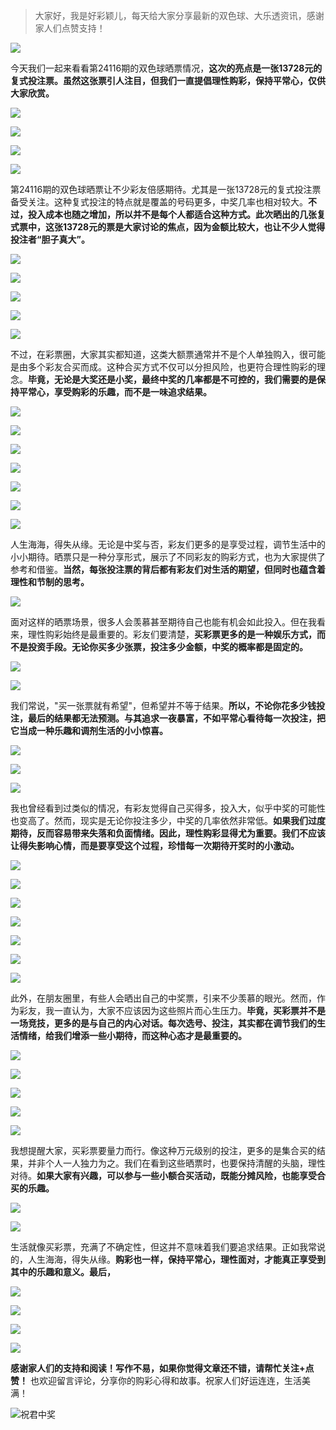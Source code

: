 > 大家好，我是好彩颖儿，每天给大家分享最新的双色球、大乐透资讯，感谢家人们点赞支持！

![](https://cdn.jsdelivr.net/gh/wangwenjie1314/PicCDN/2024-7-11/1720660897499-image.png)


今天我们一起来看看第24116期的双色球晒票情况，**这次的亮点是一张13728元的复式投注票。虽然这张票引人注目，但我们一直提倡理性购彩，保持平常心，仅供大家欣赏。**


![](https://cdn.jsdelivr.net/gh/wangwenjie1314/PicCDN/2024-10-10/1728542600413-image.png)


![](https://cdn.jsdelivr.net/gh/wangwenjie1314/PicCDN/2024-10-10/1728543108594-image.png)


![](https://cdn.jsdelivr.net/gh/wangwenjie1314/PicCDN/2024-10-10/1728543169564-image.png)


![](https://cdn.jsdelivr.net/gh/wangwenjie1314/PicCDN/2024-10-10/1728543280940-image.png)



第24116期的双色球晒票让不少彩友倍感期待。尤其是一张13728元的复式投注票备受关注。这种复式投注的特点就是覆盖的号码更多，中奖几率也相对较大。**不过，投入成本也随之增加，所以并不是每个人都适合这种方式。此次晒出的几张复式票中，这张13728元的票是大家讨论的焦点，因为金额比较大，也让不少人觉得投注者“胆子真大”。**


![](https://cdn.jsdelivr.net/gh/wangwenjie1314/PicCDN/2024-10-10/1728542644495-image.png)

![](https://cdn.jsdelivr.net/gh/wangwenjie1314/PicCDN/2024-10-10/1728542985799-image.png)


![](https://cdn.jsdelivr.net/gh/wangwenjie1314/PicCDN/2024-10-10/1728543031915-image.png)


![](https://cdn.jsdelivr.net/gh/wangwenjie1314/PicCDN/2024-10-10/1728543065559-image.png)

![](https://cdn.jsdelivr.net/gh/wangwenjie1314/PicCDN/2024-10-10/1728543059611-image.png)


不过，在彩票圈，大家其实都知道，这类大额票通常并不是个人单独购入，很可能是由多个彩友合买而成。这种合买方式不仅可以分担风险，也更符合理性购彩的理念。**毕竟，无论是大奖还是小奖，最终中奖的几率都是不可控的，我们需要的是保持平常心，享受购彩的乐趣，而不是一味追求结果。**


![](https://cdn.jsdelivr.net/gh/wangwenjie1314/PicCDN/2024-10-10/1728543213441-image.png)


![](https://cdn.jsdelivr.net/gh/wangwenjie1314/PicCDN/2024-10-10/1728543047490-image.png)

![](https://cdn.jsdelivr.net/gh/wangwenjie1314/PicCDN/2024-10-10/1728543080154-image.png)

![](https://cdn.jsdelivr.net/gh/wangwenjie1314/PicCDN/2024-10-10/1728543072157-image.png)

![](https://cdn.jsdelivr.net/gh/wangwenjie1314/PicCDN/2024-10-10/1728543087910-image.png)


![](https://cdn.jsdelivr.net/gh/wangwenjie1314/PicCDN/2024-10-10/1728542673755-image.png)


![](https://cdn.jsdelivr.net/gh/wangwenjie1314/PicCDN/2024-10-10/1728543193413-image.png)


人生海海，得失从缘。无论是中奖与否，彩友们更多的是享受过程，调节生活中的小小期待。晒票只是一种分享形式，展示了不同彩友的购彩方式，也为大家提供了参考和借鉴。**当然，每张投注票的背后都有彩友们对生活的期望，但同时也蕴含着理性和节制的思考。**


![](https://cdn.jsdelivr.net/gh/wangwenjie1314/PicCDN/2024-10-10/1728542692587-image.png)

面对这样的晒票场景，很多人会羡慕甚至期待自己也能有机会如此投入。但在我看来，理性购彩始终是最重要的。彩友们要清楚，**买彩票更多的是一种娱乐方式，而不是投资手段。无论你买多少张票，投注多少金额，中奖的概率都是固定的。**


![](https://cdn.jsdelivr.net/gh/wangwenjie1314/PicCDN/2024-10-10/1728542705677-image.png)

![](https://cdn.jsdelivr.net/gh/wangwenjie1314/PicCDN/2024-10-10/1728542702036-image.png)


我们常说，"买一张票就有希望"，但希望并不等于结果。**所以，不论你花多少钱投注，最后的结果都无法预测。与其追求一夜暴富，不如平常心看待每一次投注，把它当成一种乐趣和调剂生活的小小惊喜。**

![](https://cdn.jsdelivr.net/gh/wangwenjie1314/PicCDN/2024-10-10/1728542729834-image.png)


![](https://cdn.jsdelivr.net/gh/wangwenjie1314/PicCDN/2024-10-10/1728542715029-image.png)


![](https://cdn.jsdelivr.net/gh/wangwenjie1314/PicCDN/2024-10-10/1728542806974-image.png)


我也曾经看到过类似的情况，有彩友觉得自己买得多，投入大，似乎中奖的可能性也变高了。然而，现实是无论你投注多少，中奖的几率依然非常低。**如果我们过度期待，反而容易带来失落和负面情绪。因此，理性购彩显得尤为重要。我们不应该让得失影响心情，而是要享受这个过程，珍惜每一次期待开奖时的小激动。**


![](https://cdn.jsdelivr.net/gh/wangwenjie1314/PicCDN/2024-10-10/1728542725193-image.png)

![](https://cdn.jsdelivr.net/gh/wangwenjie1314/PicCDN/2024-10-10/1728542721499-image.png)

![](https://cdn.jsdelivr.net/gh/wangwenjie1314/PicCDN/2024-10-10/1728542753208-image.png)

![](https://cdn.jsdelivr.net/gh/wangwenjie1314/PicCDN/2024-10-10/1728542791808-image.png)

![](https://cdn.jsdelivr.net/gh/wangwenjie1314/PicCDN/2024-10-10/1728542797318-image.png)

![](https://cdn.jsdelivr.net/gh/wangwenjie1314/PicCDN/2024-10-10/1728542802051-image.png)


![](https://cdn.jsdelivr.net/gh/wangwenjie1314/PicCDN/2024-10-10/1728542812563-image.png)

此外，在朋友圈里，有些人会晒出自己的中奖票，引来不少羡慕的眼光。然而，作为彩友，我一直认为，大家不应该因为这些照片而心生压力。**毕竟，买彩票并不是一场竞技，更多的是与自己的内心对话。每次选号、投注，其实都在调节我们的生活情绪，给我们增添一些小期待，而这种心态才是最重要的。**


![](https://cdn.jsdelivr.net/gh/wangwenjie1314/PicCDN/2024-10-10/1728542759929-image.png)

![](https://cdn.jsdelivr.net/gh/wangwenjie1314/PicCDN/2024-10-10/1728542661726-image.png)



![](https://cdn.jsdelivr.net/gh/wangwenjie1314/PicCDN/2024-10-10/1728542740216-image.png)


![](https://cdn.jsdelivr.net/gh/wangwenjie1314/PicCDN/2024-10-10/1728542786018-image.png)

![](https://cdn.jsdelivr.net/gh/wangwenjie1314/PicCDN/2024-10-10/1728542778540-image.png)


我想提醒大家，买彩票要量力而行。像这种万元级别的投注，更多的是集合买的结果，并非个人一人独力为之。我们在看到这些晒票时，也要保持清醒的头脑，理性对待。**如果大家有兴趣，可以参与一些小额合买活动，既能分摊风险，也能享受合买的乐趣。**

![](https://cdn.jsdelivr.net/gh/wangwenjie1314/PicCDN/2024-10-10/1728542771262-image.png)


![](https://cdn.jsdelivr.net/gh/wangwenjie1314/PicCDN/2024-10-10/1728542747051-image.png)

生活就像买彩票，充满了不确定性，但这并不意味着我们要追求结果。正如我常说的，人生海海，得失从缘。**购彩也一样，保持平常心，理性面对，才能真正享受到其中的乐趣和意义。最后，**


![](https://cdn.jsdelivr.net/gh/wangwenjie1314/PicCDN/2024-10-10/1728542668560-image.png)


![](https://cdn.jsdelivr.net/gh/wangwenjie1314/PicCDN/2024-10-10/1728542651850-image.png)


![](https://cdn.jsdelivr.net/gh/wangwenjie1314/PicCDN/2024-10-10/1728542949923-image.png)

![](https://cdn.jsdelivr.net/gh/wangwenjie1314/PicCDN/2024-10-10/1728542964824-image.png)



**感谢家人们的支持和阅读！写作不易，如果你觉得文章还不错，请帮忙关注+点赞！** 也欢迎留言评论，分享你的购彩心得和故事。祝家人们好运连连，生活美满！

![祝君中奖](https://cdn.jsdelivr.net/gh/wangwenjie1314/PicCDN/2024-7-15/1721009056013-image.png)